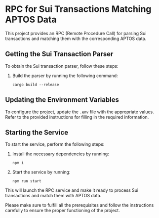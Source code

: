 # RPC for Sui Transactions Matching APTOS Data

This project provides an RPC (Remote Procedure Call) for parsing Sui transactions and matching them with the corresponding APTOS data.

## Getting the Sui Transaction Parser

To obtain the Sui transaction parser, follow these steps:

1. Build the parser by running the following command:
   ```
   cargo build --release
   ```

## Updating the Environment Variables

To configure the project, update the `.env` file with the appropriate values. Refer to the provided instructions for filling in the required information.

## Starting the Service

To start the service, perform the following steps:

1. Install the necessary dependencies by running:
   ```
   npm i
   ```

2. Start the service by running:
   ```
   npm run start
   ```

This will launch the RPC service and make it ready to process Sui transactions and match them with APTOS data.

Please make sure to fulfill all the prerequisites and follow the instructions carefully to ensure the proper functioning of the project.